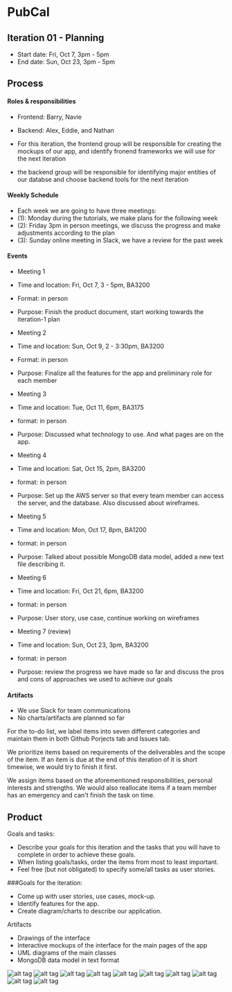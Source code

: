 # PubCal


## Iteration 01 - Planning

 * Start date: Fri, Oct 7, 3pm - 5pm
 * End date: Sun, Oct 23, 3pm - 5pm


## Process


#### Roles & responsibilities

  * Frontend: Barry, Navie
  * Backend: Alex, Eddie, and Nathan

  * For this iteration, the frontend group will be responsible for creating the 
  mockups of our app, and identify fronend frameworks we will use for the next
  iteration
  * the backend group will be responsible for identifying major entities of our databse 
  and choose backend tools for the next iteration
  

#### Weekly Schedule ####

  * Each week we are going to have three meetings:
  * (1): Monday during the tutorials, we make plans for the following week
  * (2): Friday 3pm in person meetings, we discuss the progress and make adjustments according to the plan
  * (3): Sunday online meeting in Slack, we have a review for the past week


#### Events

  * Meeting 1
  * Time and location: Fri, Oct 7, 3 - 5pm, BA3200
  * Format: in person
  * Purpose: Finish the product document, start working towards the iteration-1 plan

  * Meeting 2
  * Time and location: Sun, Oct 9, 2 - 3:30pm, BA3200
  * Format: in person
  * Purpose: Finalize all the features for the app and preliminary role for each member

  * Meeting 3
  * Time and location: Tue, Oct 11, 6pm, BA3175
  * format: in person
  * Purpose: Discussed what technology to use. And what pages are on the app.

  * Meeting 4
  * Time and location: Sat, Oct 15, 2pm, BA3200
  * format: in person
  * Purpose: Set up the AWS server so that every team member can access the server, and the database. Also discussed about wireframes.
  
  * Meeting 5
  * Time and location: Mon, Oct 17, 8pm, BA1200
  * format: in person
  * Purpose: Talked about possible MongoDB data model, added a new text file  describing it.

  * Meeting 6
  * Time and location: Fri, Oct 21, 6pm, BA3200
  * format: in person
  * Purpose: User story, use case, continue working on wireframes
  
  * Meeting 7 (review)
  * Time and location: Sun, Oct 23, 3pm, BA3200
  * format: in person
  * Purpose: review the progress we have made so far and discuss the pros and cons of approaches we used to achieve our goals


#### Artifacts
  * We use Slack for team communications
  * No charts/artifacts are planned so far
  
  For the to-do list, we label items into seven different categories and maintain them in both Github Porjects tab and Issues tab.
  
  We prioritize items based on requirements of the deliverables and the scope of the item.
  If an item is due at the end of this iteration of it is short timewise, we would try to
  finish it first.
  
  We assign items based on the aforementioned responsibilities, personal interests and strengths.
  We would also reallocate items if a team member has an emergency and can't finish the task on time.


## Product

Goals and tasks:

 * Describe your goals for this iteration and the tasks that you will have to complete in order to achieve these goals.
 * When listing goals/tasks, order the items from most to least important.
 * Feel free (but not obligated) to specify some/all tasks as user stories.

###Goals for the iteration:
  * Come up with user stories, use cases, mock-up.
  * Identify features for the app.
  * Create diagram/charts to describe our application.

Artifacts

* Drawings of the interface
* Interactive mockups of the interface for the main pages of the app
* UML diagrams of the main classes
* MongoDB data model in text format

![alt tag](https://raw.githubusercontent.com/csc301-fall-2016/project-team-18/master/artifacts/Account%20settings.png?token=AQ23kNbq6LNmcCnmt-9VfkEL2W30s0zfks5YGX9SwA%3D%3D)
![alt tag](https://raw.githubusercontent.com/csc301-fall-2016/project-team-18/master/artifacts/AddCalendar.png?token=AQ23kLWU7lKWAJ7AIDlm7wfUAy6BaYaYks5YGX-0wA%3D%3D)
![alt tag](https://raw.githubusercontent.com/csc301-fall-2016/project-team-18/master/artifacts/Calendar%20Page.png?token=AQ23kJdVjzhMAWy0UeYeRYCQ7cA5SBpOks5YGX-3wA%3D%3D)
![alt tag](https://raw.githubusercontent.com/csc301-fall-2016/project-team-18/master/artifacts/Created%20calendar.png?token=AQ23kHiQ76sjo77Z4QClu1UJSIL_0OqJks5YGX-6wA%3D%3D)
![alt tag](https://raw.githubusercontent.com/csc301-fall-2016/project-team-18/master/artifacts/Front%20page.png?token=AQ23kONsyhsQOwX6M3nSGP1lE_RGaNnxks5YGX-8wA%3D%3D)
![alt tag](https://raw.githubusercontent.com/csc301-fall-2016/project-team-18/master/artifacts/Login.png?token=AQ23kEXb5rLtexUicfV4J-WALF0lI7F-ks5YGX--wA%3D%3D)
![alt tag](https://raw.githubusercontent.com/csc301-fall-2016/project-team-18/master/artifacts/LoginWithOptions.png?token=AQ23kPDGph6WpNmSsVlgK7LGwWCBdACCks5YGX_BwA%3D%3D)
![alt tag](https://raw.githubusercontent.com/csc301-fall-2016/project-team-18/master/artifacts/Profile%20page.png?token=AQ23kMog_2sq99mKDq6IrhCptlds0McQks5YGX_EwA%3D%3D)
![alt tag](https://raw.githubusercontent.com/csc301-fall-2016/project-team-18/master/artifacts/Search%20result.png?token=AQ23kEX3Wg8nE5CBOsocUG3lmvtCtcasks5YGX_HwA%3D%3D)
![alt tag](https://raw.githubusercontent.com/csc301-fall-2016/project-team-18/master/artifacts/Signup.png?token=AQ23kJHGb6OGt0moQAfBKJrMSGGVdjRRks5YGX_KwA%3D%3D)
